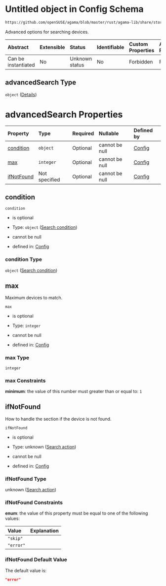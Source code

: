 # Untitled object in Config Schema

```txt
https://github.com/openSUSE/agama/blob/master/rust/agama-lib/share/storage.schema.json#/$defs/advancedSearch
```

Advanced options for searching devices.

| Abstract            | Extensible | Status         | Identifiable | Custom Properties | Additional Properties | Access Restrictions | Defined In                                                          |
| :------------------ | :--------- | :------------- | :----------- | :---------------- | :-------------------- | :------------------ | :------------------------------------------------------------------ |
| Can be instantiated | No         | Unknown status | No           | Forbidden         | Forbidden             | none                | [storage.schema.json\*](storage.schema.json "open original schema") |

## advancedSearch Type

`object` ([Details](storage-1-defs-advancedsearch.md))

# advancedSearch Properties

| Property                  | Type          | Required | Nullable       | Defined by                                                                                                                                                                                                 |
| :------------------------ | :------------ | :------- | :------------- | :--------------------------------------------------------------------------------------------------------------------------------------------------------------------------------------------------------- |
| [condition](#condition)   | `object`      | Optional | cannot be null | [Config](storage-1-defs-advancedsearch-properties-search-condition.md "https://github.com/openSUSE/agama/blob/master/rust/agama-lib/share/storage.schema.json#/$defs/advancedSearch/properties/condition") |
| [max](#max)               | `integer`     | Optional | cannot be null | [Config](storage-1-defs-advancedsearch-properties-max.md "https://github.com/openSUSE/agama/blob/master/rust/agama-lib/share/storage.schema.json#/$defs/advancedSearch/properties/max")                    |
| [ifNotFound](#ifnotfound) | Not specified | Optional | cannot be null | [Config](storage-1-defs-advancedsearch-properties-search-action.md "https://github.com/openSUSE/agama/blob/master/rust/agama-lib/share/storage.schema.json#/$defs/advancedSearch/properties/ifNotFound")   |

## condition



`condition`

* is optional

* Type: `object` ([Search condition](storage-1-defs-advancedsearch-properties-search-condition.md))

* cannot be null

* defined in: [Config](storage-1-defs-advancedsearch-properties-search-condition.md "https://github.com/openSUSE/agama/blob/master/rust/agama-lib/share/storage.schema.json#/$defs/advancedSearch/properties/condition")

### condition Type

`object` ([Search condition](storage-1-defs-advancedsearch-properties-search-condition.md))

## max

Maximum devices to match.

`max`

* is optional

* Type: `integer`

* cannot be null

* defined in: [Config](storage-1-defs-advancedsearch-properties-max.md "https://github.com/openSUSE/agama/blob/master/rust/agama-lib/share/storage.schema.json#/$defs/advancedSearch/properties/max")

### max Type

`integer`

### max Constraints

**minimum**: the value of this number must greater than or equal to: `1`

## ifNotFound

How to handle the section if the device is not found.

`ifNotFound`

* is optional

* Type: unknown ([Search action](storage-1-defs-advancedsearch-properties-search-action.md))

* cannot be null

* defined in: [Config](storage-1-defs-advancedsearch-properties-search-action.md "https://github.com/openSUSE/agama/blob/master/rust/agama-lib/share/storage.schema.json#/$defs/advancedSearch/properties/ifNotFound")

### ifNotFound Type

unknown ([Search action](storage-1-defs-advancedsearch-properties-search-action.md))

### ifNotFound Constraints

**enum**: the value of this property must be equal to one of the following values:

| Value     | Explanation |
| :-------- | :---------- |
| `"skip"`  |             |
| `"error"` |             |

### ifNotFound Default Value

The default value is:

```json
"error"
```

